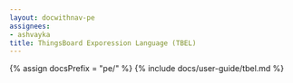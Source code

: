 ```yaml
---
layout: docwithnav-pe
assignees:
- ashvayka
title: ThingsBoard Exporession Language (TBEL)
---
```


{% assign docsPrefix = "pe/" %}
{% include docs/user-guide/tbel.md %}
